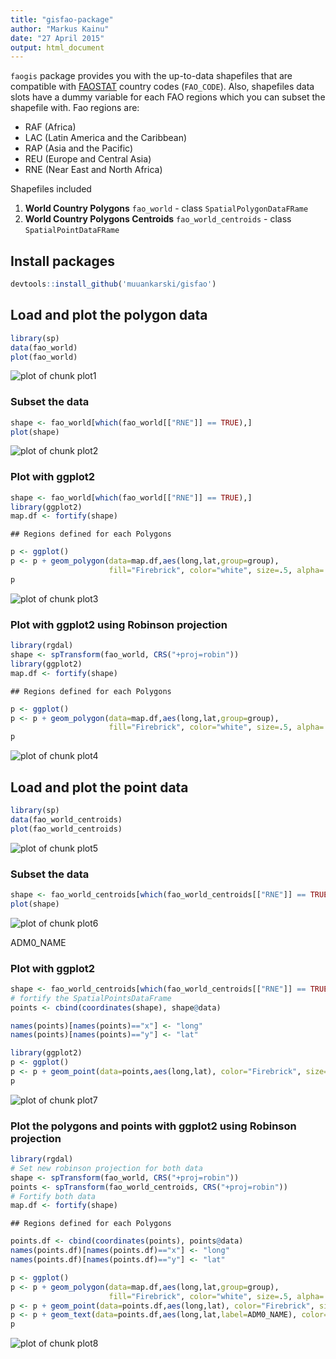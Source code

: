 ```yaml
---
title: "gisfao-package"
author: "Markus Kainu"
date: "27 April 2015"
output: html_document
---
```


`faogis` package provides you with the up-to-data shapefiles that are compatible with [FAOSTAT](http://faostat.fao.org/) country codes (`FAO_CODE`). Also, shapefiles data slots have a dummy variable for each FAO regions which you can subset the shapefile with. Fao regions are:

- RAF (Africa)
- LAC (Latin America and the Caribbean)
- RAP (Asia and the Pacific)
- REU (Europe and Central Asia)
- RNE (Near East and North Africa)

Shapefiles included

1. **World Country Polygons** `fao_world` - class `SpatialPolygonDataFRame`
2. **World Country Polygons Centroids** `fao_world_centroids` - class `SpatialPointDataFRame`

<!--
There are no function  only one function `load_fao_shape` that requires one attribute `region` that accept the fao regions as values. Default is `world` that returns the shapefile as whole.
-->


## Install packages


```r
devtools::install_github('muuankarski/gisfao')
```


## Load and plot the polygon data



```r
library(sp)
data(fao_world)
plot(fao_world)
```

![plot of chunk plot1](figure/plot1-1.png) 


### Subset the data



```r
shape <- fao_world[which(fao_world[["RNE"]] == TRUE),]
plot(shape)
```

![plot of chunk plot2](figure/plot2-1.png) 


### Plot with ggplot2



```r
shape <- fao_world[which(fao_world[["RNE"]] == TRUE),]
library(ggplot2)
map.df <- fortify(shape)
```

```
## Regions defined for each Polygons
```

```r
p <- ggplot()
p <- p + geom_polygon(data=map.df,aes(long,lat,group=group), 
                      fill="Firebrick", color="white", size=.5, alpha=.5)
p
```

![plot of chunk plot3](figure/plot3-1.png) 

### Plot with ggplot2 using Robinson projection


```r
library(rgdal)
shape <- spTransform(fao_world, CRS("+proj=robin"))
library(ggplot2)
map.df <- fortify(shape)
```

```
## Regions defined for each Polygons
```

```r
p <- ggplot()
p <- p + geom_polygon(data=map.df,aes(long,lat,group=group), 
                      fill="Firebrick", color="white", size=.5, alpha=.5)
p
```

![plot of chunk plot4](figure/plot4-1.png) 


## Load and plot the point data



```r
library(sp)
data(fao_world_centroids)
plot(fao_world_centroids)
```

![plot of chunk plot5](figure/plot5-1.png) 


### Subset the data



```r
shape <- fao_world_centroids[which(fao_world_centroids[["RNE"]] == TRUE),]
plot(shape)
```

![plot of chunk plot6](figure/plot6-1.png) 

ADM0_NAME
### Plot with ggplot2



```r
shape <- fao_world_centroids[which(fao_world_centroids[["RNE"]] == TRUE),]
# fortify the SpatialPointsDataFrame
points <- cbind(coordinates(shape), shape@data)

names(points)[names(points)=="x"] <- "long"
names(points)[names(points)=="y"] <- "lat"

library(ggplot2)
p <- ggplot()
p <- p + geom_point(data=points,aes(long,lat), color="Firebrick", size=3, color="Firebrick")
p
```

![plot of chunk plot7](figure/plot7-1.png) 

### Plot the polygons and points with ggplot2 using Robinson projection


```r
library(rgdal)
# Set new robinson projection for both data
shape <- spTransform(fao_world, CRS("+proj=robin"))
points <- spTransform(fao_world_centroids, CRS("+proj=robin"))
# Fortify both data
map.df <- fortify(shape)
```

```
## Regions defined for each Polygons
```

```r
points.df <- cbind(coordinates(points), points@data)
names(points.df)[names(points.df)=="x"] <- "long"
names(points.df)[names(points.df)=="y"] <- "lat"

p <- ggplot()
p <- p + geom_polygon(data=map.df,aes(long,lat,group=group), 
                      fill="Firebrick", color="white", size=.5, alpha=.5)
p <- p + geom_point(data=points.df,aes(long,lat), color="Firebrick", size=3, color="Firebrick")
p <- p + geom_text(data=points.df,aes(long,lat,label=ADM0_NAME), color="Dim Grey", size=3)
p
```

![plot of chunk plot8](figure/plot8-1.png) 

